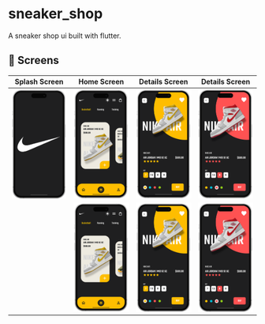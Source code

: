 # sneaker_shop


A sneaker shop ui built with flutter.


## :iphone: Screens

Splash Screen | Home Screen | Details Screen | Details Screen |
:----------:|:-------------:|:--------------:|:--------------:|
![](./readme_files/sneaker_dark_1.png) | ![](./readme_files/sneaker_dark_2.png) | ![](./readme_files/sneaker_dark_3.png) | ![](./readme_files/sneaker_dark_4.png)
[](./readme_files/sneaker_dark_1.png) | ![](./readme_files/sneaker_dark_2.png) | ![](./readme_files/sneaker_dark_3.png) | ![](./readme_files/sneaker_dark_4.png)
